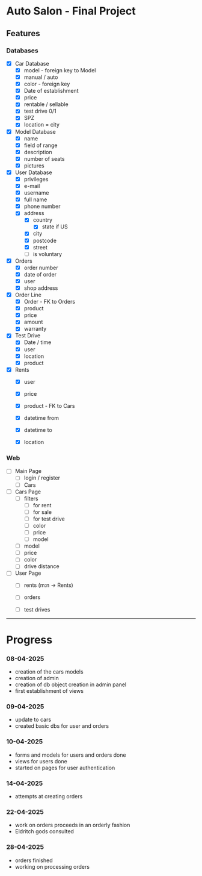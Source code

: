 # Auto Salon - Final Project

## Features

### Databases
 - [x] Car Database
   - [x] model - foreign key to Model
   - [x] manual / auto
   - [x] color - foreign key
   - [x] Date of establishment
   - [x] price
   - [x] rentable / sellable
   - [x] test drive 0/1
   - [x] SPZ
   - [x] location = city

- [x] Model Database
  - [x] name
  - [x] field of range
  - [x] description
  - [x] number of seats
  - [x] pictures

- [x] User Database
  - [x] privileges
  - [x] e-mail
  - [x] username
  - [x] full name
  - [x] phone number
  - [x] address
    - [x] country
      - [x] state if US
    - [x] city
    - [x] postcode
    - [x] street
    - [ ] is voluntary

- [x] Orders
  - [x] order number
  - [x] date of order
  - [x] user
  - [x] shop address

-[x] Order Line
  - [x] Order - FK to Orders
  - [x] product
  - [x] price
  - [x] amount
  - [x] warranty

- [x] Test Drive
  - [x] Date / time
  - [x] user
  - [x] location
  - [x] product

- [x] Rents
  - [x] user
  - [x] price
  - [x] product - FK to Cars
  - [x] datetime from
  - [x] datetime to
  - [x] location


### Web

- [ ] Main Page
  - [ ] login / register
  - [ ] Cars

- [ ] Cars Page
  - [ ] filters
    - [ ] for rent
    - [ ] for sale
    - [ ] for test drive
    - [ ] color
    - [ ] price
    - [ ] model
  - [ ] model
  - [ ] price
  - [ ] color
  - [ ] drive distance

- [ ] User Page
  - [ ] rents (m:n -> Rents)
  - [ ] orders
  - [ ] test drives


------------

# Progress
### 08-04-2025
- creation of the cars models
- creation of admin
- creation of db object creation in admin panel
- first establishment of views

### 09-04-2025
- update to cars
- created basic dbs for user and orders

### 10-04-2025
- forms and models for users and orders done
- views for users done
- started on pages for user authentication

### 14-04-2025
- attempts at creating orders

### 22-04-2025
- work on orders proceeds in an orderly fashion
- Eldritch gods consulted

### 28-04-2025
- orders finished
- working on processing orders